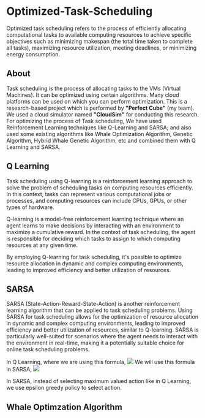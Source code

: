 # Optimized-Task-Scheduling
Optimized task scheduling refers to the process of efficiently allocating computational tasks to available computing resources to achieve specific objectives such as minimizing makespan (the total time taken to complete all tasks), maximizing resource utilization, meeting deadlines, or minimizing energy consumption. 

## About
Task scheduling is the process of allocating tasks to the VMs (Virtual Machines). It can be optimized using certain algorithms. Many cloud platforms can be used on which you can perform optimization. This is a research-based project which is performed by __"Perfect Cube"__ (my team). We used a cloud simulator named __"CloudSim"__ for conducting this research. For optimizing the process of Task scheduling, We have used Reinforcement Learning techniques like Q-Learning and SARSA;  and also used some existing algorithms like Whale Optimization Algorithm, Genetic Algorithm, Hybrid Whale Genetic Algorithm, etc and combined them with Q Learning and SARSA.

## Q Learning
Task scheduling using Q-learning is a reinforcement learning approach to solve the problem of scheduling tasks on computing resources efficiently. In this context, tasks can represent various computational jobs or processes, and computing resources can include CPUs, GPUs, or other types of hardware.

Q-learning is a model-free reinforcement learning technique where an agent learns to make decisions by interacting with an environment to maximize a cumulative reward. In the context of task scheduling, the agent is responsible for deciding which tasks to assign to which computing resources at any given time.

By employing Q-learning for task scheduling, it's possible to optimize resource allocation in dynamic and complex computing environments, leading to improved efficiency and better utilization of resources.

## SARSA
SARSA (State-Action-Reward-State-Action) is another reinforcement learning algorithm that can be applied to task scheduling problems. Using SARSA for task scheduling allows for the optimization of resource allocation in dynamic and complex computing environments, leading to improved efficiency and better utilization of resources, similar to Q-learning. SARSA is particularly well-suited for scenarios where the agent needs to interact with the environment in real-time, making it a potentially suitable choice for online task scheduling problems.

In Q Learning, where we are using this formula,
![](https://miro.medium.com/v2/resize:fit:1043/1*vTMQI14ls9lWzRXzJGi4sg.jpeg)
We will use this formula in SARSA, 
![](https://miro.medium.com/v2/resize:fit:1400/1*cXlwV7vlOhQUZiATkmln3A.png)

In SARSA, instead of selecting maximum valued action like in Q Learning, we use epsilon greedy policy to select action.

## Whale Optimzation Algorithm
